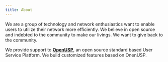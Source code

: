 ```yaml
---
title: About
---
```


We are a group of technology and network enthusiastics want to enable users to utilize their network more efficiently. We believe in open source and indebted to the community to make our livings. We want to give back to the community.

We provide support to **[OpenUSP](https://openusp.io)**, an open source standard based User Service Platform. We build customized features based on OnenUSP.

